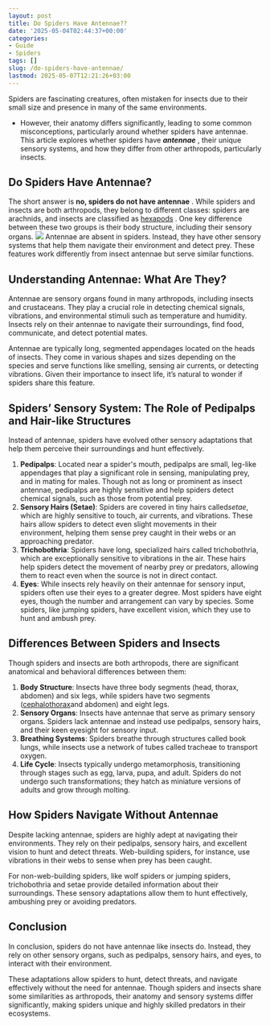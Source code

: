 ```yaml
---
layout: post
title: Do Spiders Have Antennae??
date: '2025-05-04T02:44:37+00:00'
categories:
- Guide
- Spiders
tags: []
slug: /do-spiders-have-antennae/
lastmod: 2025-05-07T12:21:26+03:00
---
```


Spiders are fascinating creatures, often mistaken for insects due to their small size and presence in many of the same environments.
- However, their anatomy differs significantly, leading to some common misconceptions, particularly around whether spiders have antennae.
This article explores whether spiders have
***antennae***
, their unique sensory systems, and how they differ from other arthropods, particularly insects.
## Do Spiders Have Antennae?
The short answer is
**no, spiders do not have antennae**
. While spiders and insects are both arthropods, they belong to different classes: spiders are arachnids, and insects are classified as
[hexapods](http://bohart.ucdavis.edu/)
. One key difference between these two groups is their body structure, including their sensory organs.
![](/assets/img/02/Mygalomorph-anatomy-dorsal-@3.jpg)
Antennae are absent in spiders. Instead, they have other sensory systems that help them navigate their environment and detect prey. These features work differently from insect antennae but serve similar functions.
## Understanding Antennae: What Are They?
Antennae are sensory organs found in many arthropods, including insects and crustaceans. They play a crucial role in detecting chemical signals, vibrations, and environmental stimuli such as temperature and humidity. Insects rely on their antennae to navigate their surroundings, find food, communicate, and detect potential mates.

Antennae are typically long, segmented appendages located on the heads of insects. They come in various shapes and sizes depending on the species and serve functions like smelling, sensing air currents, or detecting vibrations. Given their importance to insect life, it’s natural to wonder if spiders share this feature.
## Spiders’ Sensory System: The Role of Pedipalps and Hair-like Structures
Instead of antennae, spiders have evolved other sensory adaptations that help them perceive their surroundings and hunt effectively.
1. **Pedipalps**: Located near a spider's mouth, pedipalps are small, leg-like appendages that play a significant role in sensing, manipulating prey, and in mating for males. Though not as long or prominent as insect antennae, pedipalps are highly sensitive and help spiders detect chemical signals, such as those from potential prey.
2. **Sensory Hairs (Setae)**: Spiders are covered in tiny hairs called*setae*, which are highly sensitive to touch, air currents, and vibrations. These hairs allow spiders to detect even slight movements in their environment, helping them sense prey caught in their webs or an approaching predator.
3. **Trichobothria**: Spiders have long, specialized hairs called trichobothria, which are exceptionally sensitive to vibrations in the air. These hairs help spiders detect the movement of nearby prey or predators, allowing them to react even when the source is not in direct contact.
4. **Eyes**: While insects rely heavily on their antennae for sensory input, spiders often use their eyes to a greater degree. Most spiders have eight eyes, though the number and arrangement can vary by species. Some spiders, like jumping spiders, have excellent vision, which they use to hunt and ambush prey.
## Differences Between Spiders and Insects
Though spiders and insects are both arthropods, there are significant anatomical and behavioral differences between them:
1. **Body Structure**: Insects have three body segments (head, thorax, abdomen) and six legs, while spiders have two segments ([cephalothorax](https://bijlmakers.com/spiders/spider-bodyparts/#cephalothorax)and abdomen) and eight legs.
2. **Sensory Organs**: Insects have antennae that serve as primary sensory organs. Spiders lack antennae and instead use pedipalps, sensory hairs, and their keen eyesight for sensory input.
3. **Breathing Systems**: Spiders breathe through structures called book lungs, while insects use a network of tubes called tracheae to transport oxygen.
4. **Life Cycle**: Insects typically undergo metamorphosis, transitioning through stages such as egg, larva, pupa, and adult. Spiders do not undergo such transformations; they hatch as miniature versions of adults and grow through molting.
## How Spiders Navigate Without Antennae
Despite lacking antennae, spiders are highly adept at navigating their environments. They rely on their pedipalps, sensory hairs, and excellent vision to hunt and detect threats. Web-building spiders, for instance, use vibrations in their webs to sense when prey has been caught.

For non-web-building spiders, like wolf spiders or jumping spiders, trichobothria and setae provide detailed information about their surroundings. These sensory adaptations allow them to hunt effectively, ambushing prey or avoiding predators.
## Conclusion
In conclusion, spiders do not have antennae like insects do. Instead, they rely on other sensory organs, such as pedipalps, sensory hairs, and eyes, to interact with their environment.

These adaptations allow spiders to hunt, detect threats, and navigate effectively without the need for antennae. Though spiders and insects share some similarities as arthropods, their anatomy and sensory systems differ significantly, making spiders unique and highly skilled predators in their ecosystems.

